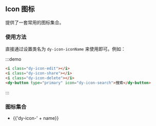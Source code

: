 ## Icon 图标

提供了一套常用的图标集合。

### 使用方法

直接通过设置类名为 `dy-icon-iconName` 来使用即可。例如：

:::demo

```html
<i class="dy-icon-edit"></i>
<i class="dy-icon-share"></i>
<i class="dy-icon-delete"></i>
<dy-button type="primary" icon="dy-icon-search">搜索</dy-button>
```

:::

### 图标集合

<ul class="icon-list">
  <li v-for="name in $icon" :key="name">
    <span>
      <i :class="'dy-icon-' + name"></i>
      <span class="icon-name">{{'dy-icon-' + name}}</span>
    </span>
  </li>
</ul>
